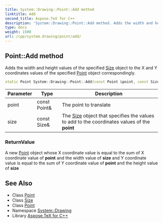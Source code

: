 ```yaml
---
title: System::Drawing::Point::Add method
linktitle: Add
second_title: Aspose.TeX for C++
description: 'System::Drawing::Point::Add method. Adds the width and height values of the specified Size object to the X and Y coordinates values of the specified Point object correspondingly in C++.'
type: docs
weight: 1500
url: /cpp/system.drawing/point/add/
---
```

## Point::Add method


Adds the width and height values of the specified [Size](../../size/) object to the X and Y coordinates values of the specified [Point](../) object correspondingly.

```cpp
static Point System::Drawing::Point::Add(const Point &point, const Size &size)
```


| Parameter | Type | Description |
| --- | --- | --- |
| point | const Point\& | The point to translate |
| size | const Size\& | The [Size](../../size/) object that specifies the values to add to the coordinates values of the **point** |

### ReturnValue

A new [Point](../) object whose X coordinate value is equal to the sum of X coordinate value of **point** and the width value of **size** and Y coordinate value is equal to the sum of Y coordinate value of **point** and the height value of **size**

## See Also

* Class [Point](../)
* Class [Size](../../size/)
* Class [Point](../)
* Namespace [System::Drawing](../../)
* Library [Aspose.TeX for C++](../../../)
